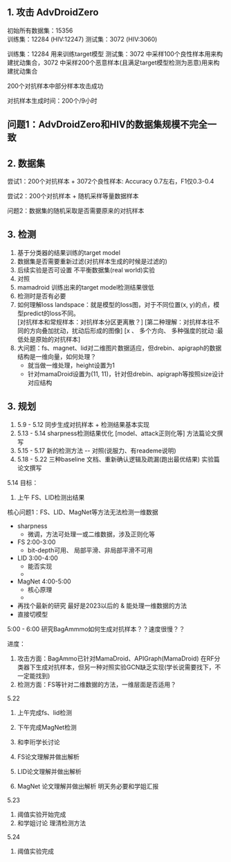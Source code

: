 ## 1. 攻击 AdvDroidZero
初始所有数据集：15356  
训练集：12284   (HIV:12247)
测试集：3072    (HIV:3060)

训练集：12284 用来训练target模型
测试集：3072 中采样100个良性样本用来构建扰动集合，3072 中采样200个恶意样本(且满足target模型检测为恶意)用来构建扰动集合

200个对抗样本中部分样本攻击成功

对抗样本生成时间：200个/9小时
 
## 问题1：AdvDroidZero和HIV的数据集规模不完全一致


## 2. 数据集
尝试1：200个对抗样本 + 3072个良性样本:
Accuracy 0.7左右，F1仅0.3-0.4

尝试2：200个对抗样本 + 随机采样等量数据样本 

问题2：数据集的随机采取是否需要原来的对抗样本

## 3. 检测
1. 基于分类器的结果训练的target model
2. 数据集是否需要重新过滤(对抗样本生成的时候是过滤的)
3. 后续实验是否可设置 不平衡数据集(real world)实验
4. 对照
5. mamadroid 训练出来的target model检测结果很低
6. 检测时是否有必要
7. 如何理解loss landspace：就是模型的loss图，对于不同位置(x, y)的点，模型predict的loss不同。  
   [对抗样本和常规样本：对抗样本分区更离散？]
   [第二种理解：对抗样本往不同的方向叠加扰动，扰动后形成的图像]
   [x 、 多个方向、 多种强度的扰动 :最低处是原始的对抗样本]
8. 大问题：fs、magnet、lid对二维图片数据适应，但drebin、apigraph的数据结构是一维向量，如何处理？
   - 就当做一维处理，height设置为1
   - 针对mamaDroid设置为(11, 11)，针对但drebin、apigraph等按照size设计对应结构


## 3. 规划
1. 5.9 - 5.12 同步生成对抗样本  +  检测结果基本实现
2. 5.13 - 5.14 sharpness检测结果优化  [model、attack正则化等]   方法篇论文撰写
3. 5.15 - 5.17 新的检测方法 -- 对照(说服力、有reademe说明)
4. 5.18 - 5.22 三种baseline 文档、重新确认逻辑及疏漏(跑出最优结果)     实验篇论文撰写


5.14 目标：
1. 上午 FS、LID检测出结果

核心问题1：FS、LID、MagNet等方法无法检测一维数据
- sharpness
  - 微调，方法可处理一或二维数据，涉及正则化等
- FS   2:00-3:00
  - bit-depth可用、  局部平滑、非局部平滑不可用
- LID  3:00-4:00
  - 能否实现
  - 
- MagNet   4:00-5:00
  - 核心原理
  - 
- 再找个最新的研究 最好是2023以后的 & 能处理一维数据的方法
- 直接切模型

5:00 - 6:00 研究BagAmmmo如何生成对抗样本？？速度很慢？？


进度：
1. 攻击方面：BagAmmo已针对MamaDroid、APIGraph(MamaDroid) 在RF分类器下生成对抗样本，但另一种对照实验GCN缺乏实现(学长说需要找下，不一定能找到)
2. 检测方面：FS等针对二维数据的方法，一维层面是否适用？


5.22
1. 上午完成fs、lid检测
2. 下午完成MagNet检测
3. 和李珩学长讨论

4. FS论文理解并做出解析
5. LID论文理解并做出解析
6. MagNet 论文理解并做出解析
明天务必要和学姐汇报


5.23 
1. 阈值实验开始完成
2. 和学姐讨论 理清检测方法

5.24
1. 阈值实验完成
